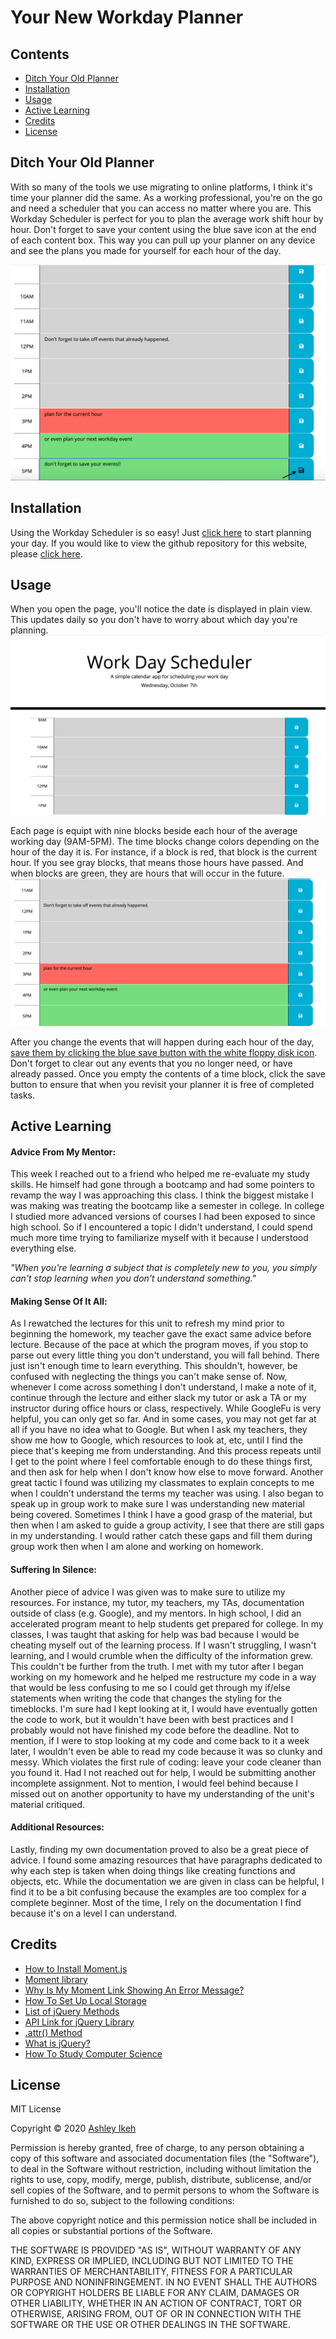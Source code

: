 # **Your New Workday Planner**

## Contents

* [Ditch Your Old Planner](#ditch-your-old-planner)
* [Installation](#installation)
* [Usage](#usage)
* [Active Learning](#active-learning)
* [Credits](#credits)
* [License](#license)



## **Ditch Your Old Planner**

With so many of the tools we use migrating to online platforms, I think it's time your planner did the same. As a working professional, you're on the go and need a scheduler that you can access no matter where you are. This Workday Scheduler is perfect for you to plan the average work shift hour by hour. Don't forget to save your content using the blue save icon at the end of each content box. This way you can pull up your planner on any device and see the plans you made for yourself for each hour of the day.

![Save your work with the floppy disk icon](Images/save-your-events-scrsh.png)

## **Installation**

Using the Workday Scheduler is so easy! Just [click here](https://aikeh2021.github.io/work-day-scheduler/) to start planning your day. If you would like to view the github repository for this website, please [click here](https://github.com/Aikeh2021/work-day-scheduler).


## **Usage**

When you open the page, you'll notice the date is displayed in plain view. This updates daily so you don't have to worry about which day you're planning. 
![Today's date](Images/changing-date-scrsh.png)

Each page is equipt with nine blocks beside each hour of the average working day (9AM-5PM). The time blocks change colors depending on the hour of the day it is. For instance, if a block is red, that block is the current hour. If you see gray blocks, that means those hours have passed. And when blocks are green, they are hours that will occur in the future.
![Block colors changing according to time](Images/changing-hour-events-scrsh.png)

After you change the events that will happen during each hour of the day, [save them by clicking the blue save button with the white floppy disk icon](#ditch-your-old-planner). 
Don't forget to clear out any events that you no longer need, or have already passed. Once you empty the contents of a time block, click the save button to ensure that when you revisit your planner it is free of completed tasks. 


## **Active Learning**


#### **Advice From My Mentor:**
This week I reached out to a friend who helped me re-evaluate my study skills. He himself had gone through a bootcamp and had some pointers to revamp the way I was approaching this class. I think the biggest mistake I was making was treating the bootcamp like a semester in college. In college I studied more advanced versions of courses I had been exposed to since high school. So if I encountered a topic I didn't understand, I could spend much more time trying to familiarize myself with it because I understood everything else.


*"When you're learning a subject that is completely new to you, you simply can't stop learning when you don't understand something."* 


#### **Making Sense Of It All:**
As I rewatched the lectures for this unit to refresh my mind prior to beginning the homework, my teacher gave the exact same advice before lecture. Because of the pace at which the program moves, if you stop to parse out every little thing you don't understand, you will fall behind. There just isn't enough time to learn everything. This shouldn't, however, be confused with neglecting the things you can't make sense of.
Now, whenever I come across something I don't understand, I make a note of it, continue through the lecture and either slack my tutor or ask a TA or my instructor during office hours or class, respectively. While GoogleFu is very helpful, you can only get so far. And in some cases, you may not get far at all if you have no idea what to Google. But when I ask my  teachers, they show me how to Google, which resources to look at, etc, until I find the piece that's keeping me from understanding.
And this process repeats until I get to the point where I feel comfortable enough to do these things first, and then ask for help when I don't know how else to move forward.
Another great tactic I found was utilizing my classmates to explain concepts to me when I couldn't understand the terms my teacher was using. I also began to speak up in group work to make sure I was understanding new material being covered. Sometimes I think I have a good grasp of the material, but then when I am asked to guide a group activity, I see that there are still gaps in my understanding. I would rather catch these gaps and fill them during group work then when I am alone and working on homework.

#### **Suffering In Silence:**
Another piece of advice I was given was to make sure to utilize my resources. For instance, my tutor, my teachers, my TAs, documentation outside of class (e.g. Google), and my mentors. In high school, I did an accelerated program meant to help students get prepared for college. In my classes, I was taught that asking for help was bad because I would be cheating myself out of the learning process. If I wasn't struggling, I wasn't learning, and I would crumble when the difficulty of the information grew.
This couldn't be further from the truth. I met with my tutor after I began working on my homework and he helped me restructure my code in a way that would be less confusing to me so I could get through my if/else statements when writing the code that changes the styling for the timeblocks. 
I'm sure had I kept looking at it, I would have eventually gotten the code to work, but it wouldn't have been with best practices and I probably would not have finished my code before the deadline. Not to mention, if I were to stop looking at my code and come back to it a week later, I wouldn't even be able to read my code because it was so clunky and messy. Which violates the first rule of coding: leave your code cleaner than you found it. Had I not reached out for help, I would be submitting another incomplete assignment. Not to mention, I would feel behind because I missed out on another opportunity to have my understanding of the unit's material critiqued.  

#### **Additional Resources:**
Lastly, finding my own documentation proved to also be a great piece of advice. I found some amazing resources that have paragraphs dedicated to why each step is taken when doing things like creating functions and objects, etc. While the documentation we are given in class can be helpful, I find it to be a bit confusing because the examples are too complex for a complete beginner. Most of the time, I rely on the documentation I find because it's on a level I can understand. 

## **Credits**

* [How to Install Moment.js](https://www.youtube.com/watch?v=n80RRNS1k64)
* [Moment library](https://momentjs.com/)
* [Why Is My Moment Link Showing An Error Message?](https://support.google.com/webdesigner/thread/71102880?hl=en)
* [How To Set Up Local Storage](https://www.codegrepper.com/code-examples/matlab/How+does+jQuery+store+data+in+local+storage%3F)
* [List of jQuery Methods](https://api.jquery.com)
* [API Link for jQuery Library](https://code.jquery.com/)
* [.attr() Method](https://api.jquery.com/attr/)
* [What is jQuery?](https://www.w3schools.com/jquery/jquery_intro.asp)
* [How To Study Computer Science](https://www.mastersportal.com/articles/434/5-study-tips-that-will-make-you-a-successful-computer-science-student.html)



## License

MIT License

Copyright © 2020 [Ashley Ikeh](https://github.com/Aikeh2021)

Permission is hereby granted, free of charge, to any person obtaining a copy
of this software and associated documentation files (the "Software"), to deal
in the Software without restriction, including without limitation the rights
to use, copy, modify, merge, publish, distribute, sublicense, and/or sell
copies of the Software, and to permit persons to whom the Software is
furnished to do so, subject to the following conditions:

The above copyright notice and this permission notice shall be included in all
copies or substantial portions of the Software.

THE SOFTWARE IS PROVIDED "AS IS", WITHOUT WARRANTY OF ANY KIND, EXPRESS OR
IMPLIED, INCLUDING BUT NOT LIMITED TO THE WARRANTIES OF MERCHANTABILITY,
FITNESS FOR A PARTICULAR PURPOSE AND NONINFRINGEMENT. IN NO EVENT SHALL THE
AUTHORS OR COPYRIGHT HOLDERS BE LIABLE FOR ANY CLAIM, DAMAGES OR OTHER
LIABILITY, WHETHER IN AN ACTION OF CONTRACT, TORT OR OTHERWISE, ARISING FROM,
OUT OF OR IN CONNECTION WITH THE SOFTWARE OR THE USE OR OTHER DEALINGS IN THE
SOFTWARE.
